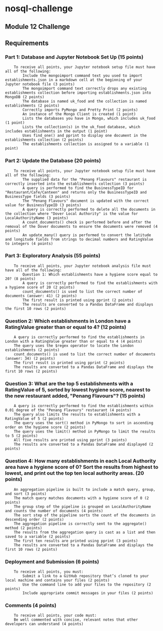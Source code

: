 # nosql-challenge
## Module 12 Challenge

## Requirements

### Part 1: Database and Jupyter Notebook Set Up (15 points)
        To receive all points, your Jupyter notebook setup file must have all of the following:
            Include the mongoimport command text you used to import establishments.json in a markdown cell at the beginning of your Jupyter notebook file (3 points)
            The mongoimport command text correctly drops any existing establishments collection before importing establishments.json into MongoDB (2 points)
            The database is named uk_food and the collection is named establishments (2 points)
            Correctly imports PyMongo and Pretty Print (2 points)
            An instance of the Mongo Client is created (1 point)
            Lists the databases you have in Mongo, which includes uk_food (1 point)
            Lists the collection(s) in the uk_food database, which includes establishments in the output (1 point)
            Uses find_one() and pprint to display one document in the establishments collection (2 points)
            The establishments collection is assigned to a variable (1 point)

### Part 2: Update the Database (20 points)
        To receive all points, your Jupyter notebook setup file must have all of the following:
            The supplied data for the "Penang Flavours" restaurant is correctly inserted into the establishments collection (3 points)
            A query is performed to find the BusinessTypeID for "Restaurant/Cafe/Canteen" and returns only the BusinessTypeID and BusinessType fields (3 points)
            The "Penang Flavours" document is updated with the correct value for BusinessTypeID (3 points)
            A query is correctly performed to delete all the documents in the collection where "Dover Local Authority" is the value for LocalAuthorityName (3 points)
            A count_documents() check is performed before and after the removal of the Dover documents to ensure the documents were removed (4 points)
            An update_many() query is performed to convert the latitude and longitude fields from strings to decimal numbers and RatingValue to integers (4 points)

### Part 3: Exploratory Analysis (55 points)
        To receive all points, your Jupyter notebook analysis file must have all of the following:
            Question 1: Which establishments have a hygiene score equal to 20? (8 points)
            A query is correctly performed to find the establishments with a hygiene score of 20 (2 points)
            count_documents() is used to list the correct number of documents (answer: 41) (2 points)
            The first result is printed using pprint (2 points)
            The results are converted to a Pandas DataFrame and displays the first 10 rows (2 points)

### Question 2: Which establishments in London have a RatingValue greater than or equal to 4? (12 points)
        A query is correctly performed to find the establishments in London with a RatingValue greater than or equal to 4 (4 points)
        The query uses the $regex operator to locate the London establishments (2 points)
        count_documents() is used to list the correct number of documents (answer: 34) (2 points)
        The first result is printed using pprint (2 points)
        The results are converted to a Pandas DataFrame and displays the first 10 rows (2 points)

### Question 3: What are the top 5 establishments with a RatingValue of 5, sorted by lowest hygiene score, nearest to the new restaurant added, "Penang Flavours"? (15 points)
        A query is correctly performed to find the establishments within 0.01 degree of the "Penang Flavours" restaurant (4 points)
        The query also limits the results to establishments with a RatingValue of 5 (2 points)
        The query uses the sort() method in PyMongo to sort in ascending order on the hygiene score (2 points)
        The query uses the limit() method in PyMongo to limit the results to 5 (2 points)
        All five results are printed using pprint (3 points)
        The results are converted to a Pandas DataFrame and displayed (2 points)

### Question 4: How many establishments in each Local Authority area have a hygiene score of 0? Sort the results from highest to lowest, and print out the top ten local authority areas. (20 points)
        An aggregation pipeline is built to include a match query, group, and sort (3 points)
        The match query matches documents with a hygiene score of 0 (2 points)
        The group step of the pipeline is grouped on LocalAuthorityName and counts the number of documents (4 points)
        The sort step of the pipeline sorts the count of the documents in descending order (2 points)
        The aggregation pipeline is correctly sent to the aggregate() method (2 points)
        The results from the aggregation query is cast as a list and then saved to a variable (2 points)
        The first ten results are printed using pprint (3 points)
        The results are converted to a Pandas DataFrame and displays the first 10 rows (2 points)

### Deployment and Submission (6 points)
        To receive all points, you must:
            Submit a link to a GitHub repository that’s cloned to your local machine and contains your files (2 points)
            Use the command line to add your files to the repository (2 points)
            Include appropriate commit messages in your files (2 points)

### Comments (4 points)
        To receive all points, your code must:
        Be well commented with concise, relevant notes that other developers can understand (4 points)